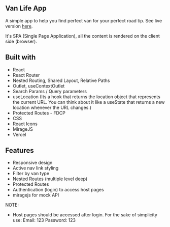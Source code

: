 ## Van Life App

A simple app to help you find perfect van for your perfect road tip. See live version [here](https://project-van-life.vercel.app/).

It's SPA (Single Page Application), all the content is rendered on the client side (browser).

## Built with

- React
- React Router
- Nested Routing, Shared Layout, Relative Paths
- Outlet, useContextOutlet
- Search Params / Query parameters
- useLocation (Its a hook that returns the location object that represents the current URL. You can think about it like a useState that returns a new location whenever the URL changes.)
- Protected Routes - FDCP 
- CSS
- React Icons
- MirageJS
- Vercel

## Features

- Responsive design
- Active nav link styling
- Filter by van type 
- Nested Routes (multiple level deep)
- Protected Routes 
- Authentication (login) to access host pages
- miragejs for mock API

NOTE:
- Host pages should be accessed after login. For the sake of simplicity use:
    Email: 123
    Password: 123